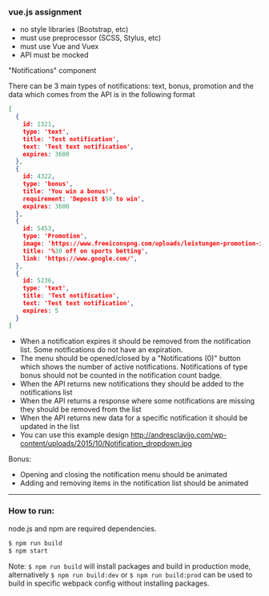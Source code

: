 ### vue.js assignment

- no style libraries (Bootstrap, etc)
- must use preprocessor (SCSS, Stylus, etc)
- must use Vue and Vuex
- API must be mocked

"Notifications" component

There can be 3 main types of notifications: text, bonus, promotion and the data which comes from the API is in the following format

```json
[
  {
    id: 1321,
    type: 'text',
    title: 'Test notification',
    text: 'Test text notification',
    expires: 3600
  },
  {
    id: 4322,
    type: 'bonus',
    title: 'You win a bonus!',
    requirement: 'Deposit $50 to win',
    expires: 3600
  },
  {
    id: 5453,
    type: 'Promotion',
    image: 'https://www.freeiconspng.com/uploads/leistungen-promotion-icon-png-0.png'
    title: '%30 off on sports betting',
    link: 'https://www.google.com/',
  },
  {
    id: 5236,
    type: 'text',
    title: 'Test notification',
    text: 'Test text notification',
    expires: 5
  }
]
```

- When a notification expires it should be removed from the notification list. Some notifications do not have an expiration.
- The menu should be opened/closed by a "Notifications (0)" button which shows the number of active notifications. Notifications of type bonus should not be counted in the notification count badge.
- When the API returns new notifications they should be added to the notifications list
- When the API returns a response where some notifications are missing they should be removed from the list
- When the API returns new data for a specific notification it should be updated in the list
- You can use this example design http://andresclavijo.com/wp-content/uploads/2015/10/Notification_dropdown.jpg

Bonus:
- Opening and closing the notification menu should be animated
- Adding and removing items in the notification list should be animated


-------------------------------------------------------------------------------------
### How to run:

node.js and npm are required dependencies.
```bash
$ npm run build
$ npm start
```
Note: ```$ npm run build``` will install packages and build in production mode, alternatively ```$ npm run build:dev``` or ```$ npm run build:prod``` can be used to build in specific webpack config without installing packages.
